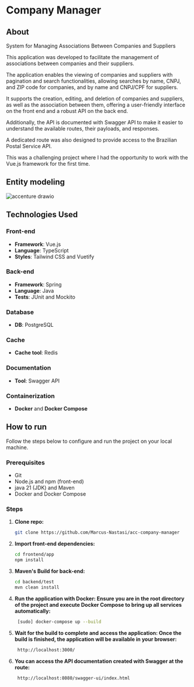 # Company Manager

## About

System for Managing Associations Between Companies and Suppliers

This application was developed to facilitate the management of associations between companies and their suppliers.

The application enables the viewing of companies and suppliers with pagination and search functionalities, allowing searches by name, CNPJ, and ZIP code for companies, and by name and CNPJ/CPF for suppliers.

It supports the creation, editing, and deletion of companies and suppliers, as well as the association between them, offering a user-friendly interface on the front end and a robust API on the back end.

Additionally, the API is documented with Swagger API to make it easier to understand the available routes, their payloads, and responses.

A dedicated route was also designed to provide access to the Brazilian Postal Service API.

This was a challenging project where I had the opportunity to work with the Vue.js framework for the first time.

## Entity modeling
![accenture drawio](https://github.com/user-attachments/assets/cf961050-1a82-48c4-a097-8b1cbdc9e09d)

## Technologies Used

### Front-end
- **Framework**: Vue.js
- **Language**: TypeScript
- **Styles**: Tailwind CSS and Vuetify

### Back-end
- **Framework**: Spring
- **Language**: Java
- **Tests**: JUnit and Mockito

### Database
- **DB**: PostgreSQL

### Cache
- **Cache tool**: Redis

### Documentation
- **Tool**: Swagger API

### Containerization
- **Docker** and **Docker Compose**

## How to run

Follow the steps below to configure and run the project on your local machine.

### Prerequisites

- Git
- Node.js and npm (front-end)
- java 21 (JDK) and Maven
- Docker and Docker Compose

### Steps

1. **Clone repo:**
   ```bash
   git clone https://github.com/Marcus-Nastasi/acc-company-manager
   
2. **Import front-end dependencies:**
   ```bash
   cd frontend/app
   npm install

3. **Maven's Build for back-end:**
   ```bash
   cd backend/test
   mvn clean install

4. **Run the application with Docker: Ensure you are in the root directory of the project and execute Docker Compose to bring up all services automatically:**
   ```bash
    [sudo] docker-compose up --build

5. **Wait for the build to complete and access the application: Once the build is finished, the application will be available in your browser:**
   ```bash
    http://localhost:3000/

6. **You can access the API documentation created with Swagger at the route:**
   ```bash
    http://localhost:8080/swagger-ui/index.html
